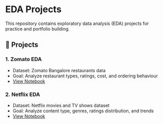 # EDA Projects

This repository contains exploratory data analysis (EDA) projects for practice and portfolio building.

## 📌 Projects

### 1. Zomato EDA
- Dataset: Zomato Bangalore restaurants data
- Goal: Analyze restaurant types, ratings, cost, and ordering behaviour
- [View Notebook](https://github.com/Aditya12D/EDA-PROJECTS/blob/main/Zomato_eda.ipynb)

### 2. Netflix EDA
- Dataset: Netflix movies and TV shows dataset
- Goal: Analyze content type, genres, ratings distribution, and trends
- [View Notebook](https://github.com/Aditya12D/EDA-PROJECTS/blob/main/netflixeda.ipynb)

